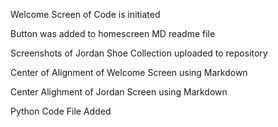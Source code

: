 Welcome Screen of Code is initiated

Button was added to homescreen MD readme file

Screenshots of Jordan Shoe Collection uploaded to repository

Center of Alignment of Welcome Screen using Markdown

Center Alighment of Jordan Screen using Markdown

Python Code File Added
